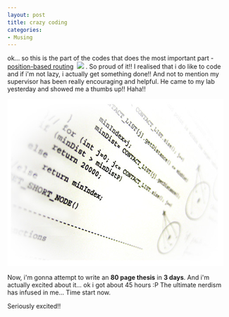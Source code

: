 ```yaml
---
layout: post
title: crazy coding
categories:
- Musing
---
```


ok... so this is the part of the codes that does the most important part - [position-based routing](http://citeseer.ist.psu.edu/rd/6600486%2C496653%2C1%2C0.25%2CDownload/http://citeseer.ist.psu.edu/cache/papers/cs/25605/http:zSzzSzwww.informatik.uni-mannheim.dezSzinformatikzSzpi4zSzpublicationszSzlibraryzSzMauve2001f.pdf/mauve01survey.pdf)  ![](http://i29.photobucket.com/albums/c273/sweska/pdficon.jpg) . So proud of it!! I realised that i do like to code and if i'm not lazy, i actually get something done!! And not to mention my supervisor has been really encouraging and helpful. He came to my lab yesterday and showed me a thumbs up!! Haha!!

![](/img/code96778967.jpg)

Now, i'm gonna attempt to write an **80 page thesis** in **3 days**. And i'm actually excited about it... ok i got about 45 hours :P The ultimate nerdism has infused in me... Time start now.

Seriously excited!!

